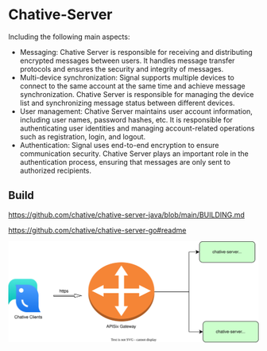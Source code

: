 Chative-Server
=================

Including the following main aspects:

- Messaging: Chative Server is responsible for receiving and distributing encrypted messages between users. It handles message transfer protocols and ensures the security and integrity of messages.
-  Multi-device synchronization: Signal supports multiple devices to connect to the same account at the same time and achieve message synchronization. Chative Server is responsible for managing the device list and synchronizing message status between different devices.
- User management: Chative Server maintains user account information, including user names, password hashes, etc. It is responsible for authenticating user identities and managing account-related operations such as registration, login, and logout.
- Authentication: Signal uses end-to-end encryption to ensure communication security. Chative Server plays an important role in the authentication process, ensuring that messages are only sent to authorized recipients.

## Build

https://github.com/chative/chative-server-java/blob/main/BUILDING.md

https://github.com/chative/chative-server-go#readme



![chative opensource.drawio](./chativetraffic.drawio.svg)



